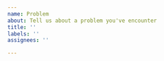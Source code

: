 ```yaml
---
name: Problem
about: Tell us about a problem you've encounter
title: ''
labels: ''
assignees: ''

---
```



